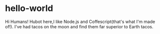# hello-world

Hi Humans!
Hubot here,I like Node.js and Coffescript(that's what I'm made of!).
I've had tacos on the moon and find them far superior to Earth tacos.
